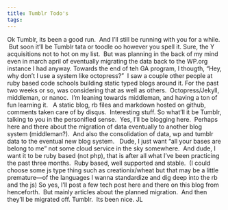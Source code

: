 ```yaml
---
title: Tumblr Todo's
tags: 
---
```

Ok Tumblr, its been a good run.  And I’ll still be running with you for a while.  But soon it’ll be Tumblr tata or toodle oo however you spell it.
Sure, the Y acquisitions not to hot on my list.  But was planning in the back of my mind even in march april of eventually migrating the data back to the WP.org instance I had anyway.
Towards the end of teh GA program, I thougth, “Hey, why don’t I use a system like octopress?”  I saw a couple other people at ruby based code schools building static typed blogs around it.
For the past two weeks or so, was considering that as well as others.  Octopress/Jekyll, middleman, or nanoc.  I’m leaning towards middleman, and having a ton of fun learning it.   A static blog, rb files and markdown hosted on github, comments taken care of by disqus.  Interesting stuff.
So what’ll it be Tumblr, talking to you in the personified sense.  Yes, I’ll be blogging here.  Perhaps here and there about the migration of data eventually to another blog system (middleman?).  And also the consolidation of data, wp and tumblr data to the eventual new blog system.  
Dude, I just want “all your bases are belong to me” not some cloud service in the sky somewhere.  And dude, I want it to be ruby based (not php), that is after all what I’ve been practicing the past three months.  Ruby based, well supported and stable.  (I could choose some js type thing such as creationix/wheat but that may be a little premature—of the languages I wanna standardize and dig deep into the rb and the js)
So yes, I’ll post a few tech post here and there on this blog from henceforth.  But mainly articles about the planned migration.  And then they’ll be migrated off.
Tumblr.  Its been nice.
JL
